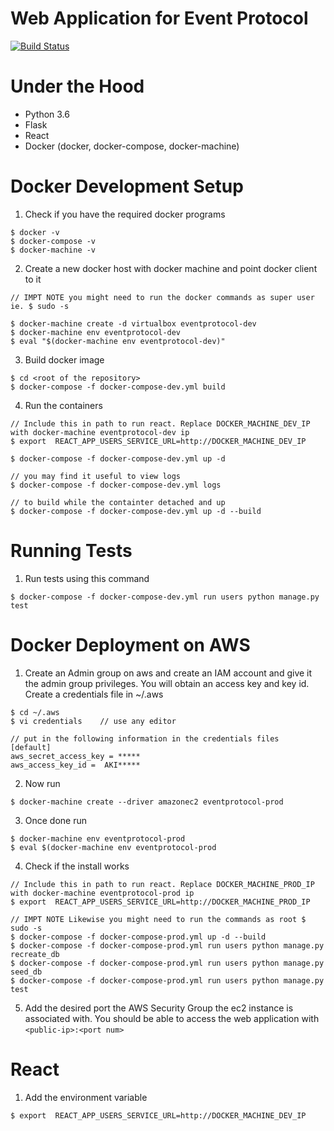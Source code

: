 # Web Application for Event Protocol
[![Build Status](https://travis-ci.com/eventprotocol/event-protocol-webapp.svg?branch=master)](https://travis-ci.com/eventprotocol/event-protocol-webapp)

# Under the Hood
- Python 3.6
- Flask
- React
- Docker (docker, docker-compose, docker-machine)


# Docker Development Setup
1. Check if you have the required docker programs
```
$ docker -v 
$ docker-compose -v
$ docker-machine -v
```

2. Create a new docker host with docker machine and point docker client to it
```
// IMPT NOTE you might need to run the docker commands as super user ie. $ sudo -s

$ docker-machine create -d virtualbox eventprotocol-dev
$ docker-machine env eventprotocol-dev
$ eval "$(docker-machine env eventprotocol-dev)"
```

3. Build docker image
```
$ cd <root of the repository>
$ docker-compose -f docker-compose-dev.yml build
```

4. Run the containers
```
// Include this in path to run react. Replace DOCKER_MACHINE_DEV_IP with docker-machine eventprotocol-dev ip
$ export  REACT_APP_USERS_SERVICE_URL=http://DOCKER_MACHINE_DEV_IP

$ docker-compose -f docker-compose-dev.yml up -d

// you may find it useful to view logs
$ docker-compose -f docker-compose-dev.yml logs

// to build while the containter detached and up
$ docker-compose -f docker-compose-dev.yml up -d --build
```

# Running Tests
1. Run tests using this command
```
$ docker-compose -f docker-compose-dev.yml run users python manage.py test
```


# Docker Deployment on AWS
1. Create an Admin group on aws and create an IAM account and give it the admin group privileges. You will obtain an access key and key id. Create a credentials file in ~/.aws
```
$ cd ~/.aws
$ vi credentials    // use any editor 

// put in the following information in the credentials files
[default]
aws_secret_access_key = *****
aws_access_key_id =  AKI*****

```

2. Now run
```
$ docker-machine create --driver amazonec2 eventprotocol-prod
```

3. Once done run
```
$ docker-machine env eventprotocol-prod
$ eval $(docker-machine env eventprotocol-prod
```

4. Check if the install works
```
// Include this in path to run react. Replace DOCKER_MACHINE_PROD_IP with docker-machine eventprotocol-prod ip
$ export  REACT_APP_USERS_SERVICE_URL=http://DOCKER_MACHINE_PROD_IP

// IMPT NOTE Likewise you might need to run the commands as root $ sudo -s
$ docker-compose -f docker-compose-prod.yml up -d --build
$ docker-compose -f docker-compose-prod.yml run users python manage.py recreate_db
$ docker-compose -f docker-compose-prod.yml run users python manage.py seed_db
$ docker-compose -f docker-compose-prod.yml run users python manage.py test
```

5. Add the desired port the AWS Security Group the ec2 instance is associated with. You should be able to access the web application with `<public-ip>:<port num>`


# React
1. Add the environment variable
```
$ export  REACT_APP_USERS_SERVICE_URL=http://DOCKER_MACHINE_DEV_IP
```
